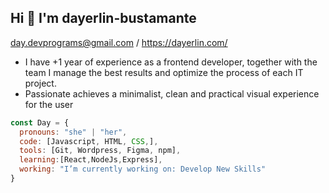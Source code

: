 <h2> Hi  👋 I'm dayerlin-bustamante </h2>

day.devprograms@gmail.com / https://dayerlin.com/

- I have +1 year of experience as a frontend developer, together with the team I manage the best results and optimize the process of each IT project. 
- Passionate achieves a minimalist, clean and practical visual experience for the user

```javascript
const Day = {
  pronouns: "she" | "her",
  code: [Javascript, HTML, CSS,],
  tools: [Git, Wordpress, Figma, npm],
  learning:[React,NodeJs,Express],
  working: "I’m currently working on: Develop New Skills"
}
```
